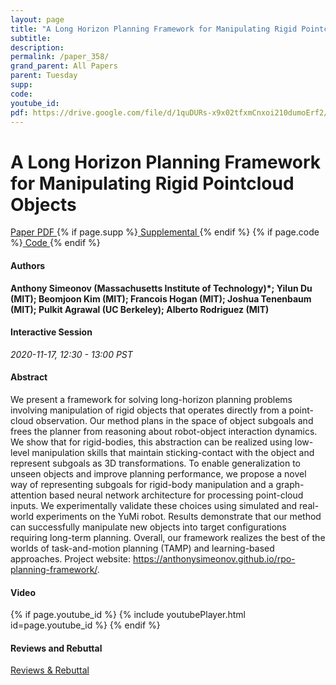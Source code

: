 ```yaml
---
layout: page
title: "A Long Horizon Planning Framework for Manipulating Rigid Pointcloud Objects"
subtitle: 
description:
permalink: /paper_358/
grand_parent: All Papers
parent: Tuesday
supp: 
code: 
youtube_id: 
pdf: https://drive.google.com/file/d/1quDURs-x9x02tfxmCnxoi210dumoErf2/view
---
```


# A Long Horizon Planning Framework for Manipulating Rigid Pointcloud Objects

<a href="https://drive.google.com/file/d/1quDURs-x9x02tfxmCnxoi210dumoErf2/view" target="_blank" rel="noopener noreferrer" class="btn btn-blue"><i class="fa fa-file-text-o" aria-hidden="true"></i> Paper PDF </a> {% if page.supp %}<a href="" target="_blank" rel="noopener noreferrer" class="btn btn-green"><i class="fa fa-file-text-o" aria-hidden="true"></i> Supplemental </a>{% endif %} {% if page.code %}<a href="" target="_blank" rel="noopener noreferrer" class="btn"><i class="fa fa-github" aria-hidden="true"></i> Code </a>{% endif %} 

#### Authors
**Anthony Simeonov (Massachusetts Institute of Technology)*; Yilun Du (MIT); Beomjoon Kim (MIT); Francois Hogan (MIT); Joshua Tenenbaum (MIT); Pulkit Agrawal (UC Berkeley); Alberto Rodriguez (MIT)**

#### Interactive Session
*2020-11-17, 12:30 - 13:00 PST* 

#### Abstract
We present a framework for solving long-horizon planning problems involving manipulation of rigid objects that operates directly from a point-cloud observation. Our method plans in the space of object subgoals and frees the planner from reasoning about robot-object interaction dynamics. We show that for rigid-bodies, this abstraction can be realized using low-level manipulation skills that maintain sticking-contact with the object and represent subgoals as 3D transformations. To enable generalization to unseen objects and improve planning performance, we propose a novel way of representing subgoals for rigid-body manipulation and a graph-attention based neural network architecture for processing point-cloud inputs. We experimentally validate these choices using simulated and real-world experiments on the YuMi robot. Results demonstrate that our method can successfully manipulate new objects into target configurations requiring long-term planning. Overall, our framework realizes the best of the worlds of task-and-motion planning (TAMP) and learning-based approaches. Project website: <a href="https://anthonysimeonov.github.io/rpo-planning-framework/" target="_blank">https://anthonysimeonov.github.io/rpo-planning-framework/</a>.

#### Video
{% if page.youtube_id %}
{% include youtubePlayer.html id=page.youtube_id %}
{% endif %}

#### Reviews and Rebuttal
<a href="https://drive.google.com/file/d/1jx3IWb72Q9UrlEQS2h_m_PYWCZdK4wQ6/view" target="_blank" rel="noopener noreferrer" class="btn btn-purple"><i class="fa fa-pencil-square-o" aria-hidden="true"></i> Reviews & Rebuttal </a>

